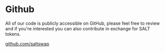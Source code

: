 # Github

All of our code is publicly accessible on GitHub, please feel free to review and if you're interested you can also contribute in exchange for SALT tokens.

[github.com/saltswap](https://github.com/saltswap)
